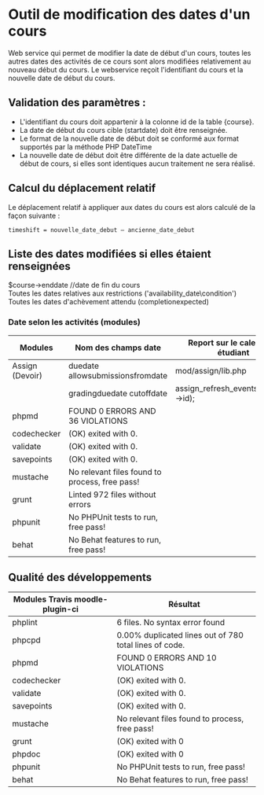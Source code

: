 # Outil de modification des dates d'un cours #

Web service qui permet de modifier la date de début d'un cours, toutes les autres dates des activités de ce cours sont alors modifiées relativement au nouveau début du cours.
Le webservice reçoit l'identifiant du cours et la nouvelle date de début du cours.

## Validation des paramètres : ##

* L'identifiant du cours doit appartenir à la colonne id de la table {course}.
* La date de début du cours cible (startdate) doit être renseignée.
* Le format de la nouvelle date de début doit se conformé aux format supportés par la méthode PHP  DateTime
* La nouvelle date de début doit être différente de la date actuelle de début de cours, si elles sont identiques aucun traitement ne sera réalisé.

## Calcul du déplacement relatif ##

Le déplacement relatif à appliquer aux dates du cours est alors calculé de la façon suivante :

	timeshift = nouvelle_date_debut – ancienne_date_debut

## Liste des dates modifiées si elles étaient renseignées ##
$course->enddate	//date de fin du cours  
Toutes les dates relatives aux restrictions ('availability_date\condition')  
Toutes les dates d'achèvement attendu (completionexpected)  

### Date selon les activités (modules) ###


|  Modules  | Nom des champs date  | Report sur le calendrier étudiant              |
|-----------|----------|------------------|
| Assign (Devoir)| duedate allowsubmissionsfromdate    | mod/assign/lib.php  |
|                | gradingduedate cutoffdate           | assign_refresh_events($course->id); |
| phpmd  | FOUND 0 ERRORS AND 36 VIOLATIONS |
| codechecker | (OK) exited with 0.  |
| validate | (OK) exited with 0.  |
| savepoints | (OK) exited with 0.  |
| mustache | No relevant files found to process, free pass! |
| grunt | Linted 972 files without errors |
| phpunit | No PHPUnit tests to run, free pass! |
| behat | No Behat features to run, free pass! |


## Qualité des développements ##

|  Modules Travis  moodle-plugin-ci | Résultat              |
|-----------------------------------|-----------------------|
| phplint                           | 6 files. No syntax error found |
| phpcpd                            | 0.00% duplicated lines out of 780 total lines of code. |
| phpmd  | FOUND 0 ERRORS AND 10 VIOLATIONS |
| codechecker | (OK) exited with 0.  |
| validate | (OK) exited with 0.  |
| savepoints | (OK) exited with 0.  |
| mustache | No relevant files found to process, free pass! |
| grunt | (OK) exited with 0 |
| phpdoc | (OK) exited with 0 |
| phpunit | No PHPUnit tests to run, free pass! |
| behat | No Behat features to run, free pass! |



